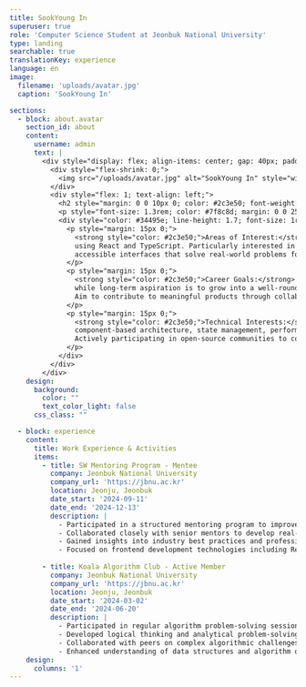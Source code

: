 ```yaml
---
title: SookYoung In
superuser: true
role: 'Computer Science Student at Jeonbuk National University'
type: landing
searchable: true
translationKey: experience
language: en
image:
  filename: 'uploads/avatar.jpg'
  caption: 'SookYoung In'

sections:
  - block: about.avatar
    section_id: about
    content:
      username: admin
      text: |
        <div style="display: flex; align-items: center; gap: 40px; padding: 40px 20px; max-width: 1000px; margin: 0 auto;">
          <div style="flex-shrink: 0;">
            <img src="/uploads/avatar.jpg" alt="SookYoung In" style="width: 200px; height: 200px; border-radius: 50%; object-fit: cover; box-shadow: 0 4px 20px rgba(0,0,0,0.1);">
          </div>
          <div style="flex: 1; text-align: left;">
            <h2 style="margin: 0 0 10px 0; color: #2c3e50; font-weight: 700; font-size: 2.2rem;">SookYoung In</h2>
            <p style="font-size: 1.3rem; color: #7f8c8d; margin: 0 0 25px 0; font-weight: 500;">3rd Year Student, Computer Science & AI, Jeonbuk National University</p>
            <div style="color: #34495e; line-height: 1.7; font-size: 1rem;">
              <p style="margin: 15px 0;">
                <strong style="color: #2c3e50;">Areas of Interest:</strong> Passionate about frontend development with a deep focus on modern web applications 
                using React and TypeScript. Particularly interested in user experience (UX) design, creating intuitive and 
                accessible interfaces that solve real-world problems for users.
              </p>
              <p style="margin: 15px 0;">
                <strong style="color: #2c3e50;">Career Goals:</strong> Short-term goal is to gain practical experience as a frontend specialist, 
                while long-term aspiration is to grow into a well-rounded full-stack developer. 
                Aim to contribute to meaningful products through collaborative teamwork and innovative solutions.
              </p>
              <p style="margin: 15px 0;">
                <strong style="color: #2c3e50;">Technical Interests:</strong> Deeply studying core modern web development concepts including 
                component-based architecture, state management, performance optimization, and responsive design. 
                Actively participating in open-source communities to continuously expand knowledge and skills.
              </p>
            </div>
          </div>
        </div>
    design:
      background:
        color: ""
        text_color_light: false
      css_class: ""

  - block: experience
    content:
      title: Work Experience & Activities
      items:
        - title: SW Mentoring Program - Mentee
          company: Jeonbuk National University
          company_url: 'https://jbnu.ac.kr'
          location: Jeonju, Jeonbuk
          date_start: '2024-09-11'
          date_end: '2024-12-13'
          description: |
            - Participated in a structured mentoring program to improve practical skills
            - Collaborated closely with senior mentors to develop real-world programming abilities
            - Gained insights into industry best practices and professional development strategies
            - Focused on frontend development technologies including React and TypeScript
        
        - title: Koala Algorithm Club - Active Member
          company: Jeonbuk National University
          company_url: 'https://jbnu.ac.kr'
          location: Jeonju, Jeonbuk
          date_start: '2024-03-02'
          date_end: '2024-06-20'
          description: |
            - Participated in regular algorithm problem-solving sessions and contests
            - Developed logical thinking and analytical problem-solving skills
            - Collaborated with peers on complex algorithmic challenges
            - Enhanced understanding of data structures and algorithm optimization techniques
    design:
      columns: '1'
---
```

